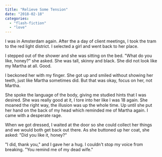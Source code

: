 ```yaml
---
title: "Relieve Some Tension"
date: "2018-02-18"
categories: 
  - "flash-fiction"
  - "love"
---
```


I was in Amsterdam again. After the a day of client meetings, I took the tram to the red light district. I selected a girl and went back to her place.

I stepped out of the shower and she was sitting on the bed. "What do you like, honey?" she asked. She was tall, skinny and black. She did not look like my Martha at all. Good.

I beckoned her with my finger. She got up and smiled without showing her teeth, just like Martha sometimes did. But that was okay, focus on her, not Martha.

She spoke the language of the body, giving me studied hints that I was desired. She was really good at it, I tore into her like I was 18 again. She moaned the right way, the illusion was up the whole time. Up until she put her hand on the back of my head which reminded me of Martha again. I came with a desperate rage.

When we got dressed, I waited at the door so she could collect her things and we would both get back out there. As she buttoned up her coat, she asked: "Did you like it, honey?"

"I did, thank you," and I gave her a hug. I couldn't stop my voice from breaking. "You remind me of my dead wife."
